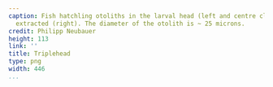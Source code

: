 ```yaml
---
caption: Fish hatchling otoliths in the larval head (left and centre close up) and
  extracted (right). The diameter of the otolith is ~ 25 microns.
credit: Philipp Neubauer
height: 113
link: ''
title: Triplehead
type: png
width: 446
...
```

